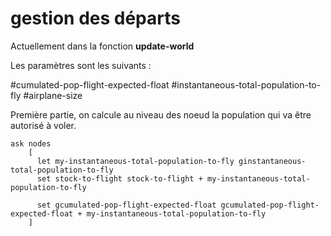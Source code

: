 # gestion des départs

Actuellement dans la fonction **update-world**

Les paramètres sont les suivants : 

#cumulated-pop-flight-expected-float #instantaneous-total-population-to-fly #airplane-size

Première partie, on calcule au niveau des noeud la population qui va être autorisé à voler.


```
ask nodes
    [
      let my-instantaneous-total-population-to-fly ginstantaneous-total-population-to-fly 
      set stock-to-flight stock-to-flight + my-instantaneous-total-population-to-fly

      set gcumulated-pop-flight-expected-float gcumulated-pop-flight-expected-float + my-instantaneous-total-population-to-fly
    ]
```


